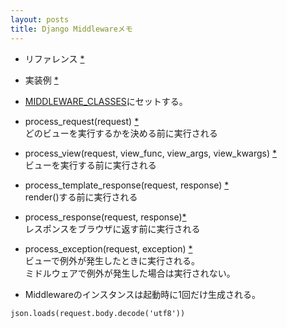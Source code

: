 ```yaml
---
layout: posts
title: Django Middlewareメモ
---
```

* リファレンス [*](https://docs.djangoproject.com/en/stable/topics/http/middleware/)
  
* 実装例  [*](https://docs.djangoproject.com/en/stable/ref/middleware/)   
  
* [MIDDLEWARE_CLASSES](https://docs.djangoproject.com/en/stable/ref/settings/#std:setting-MIDDLEWARE_CLASSES)にセットする。
  
* process_request(request) [*](https://docs.djangoproject.com/en/1.8/topics/http/middleware/#process_request)  
どのビューを実行するかを決める前に実行される  

* process_view(request, view_func, view_args, view_kwargs) [*](https://docs.djangoproject.com/en/1.8/topics/http/middleware/#process_view)   
ビューを実行する前に実行される     

* process_template_response(request, response) [*](https://docs.djangoproject.com/en/1.8/topics/http/middleware/#process_template_response)    
render()する前に実行される     

* process_response(request, response)[*](https://docs.djangoproject.com/en/1.8/topics/http/middleware/#process_response)    
レスポンスをブラウザに返す前に実行される    

* process_exception(request, exception) [*](https://docs.djangoproject.com/en/1.8/topics/http/middleware/#process-exception)  
ビューで例外が発生したときに実行される。    
ミドルウェアで例外が発生した場合は実行されない。    

* Middlewareのインスタンスは起動時に1回だけ生成される。      


```
json.loads(request.body.decode('utf8'))
```

